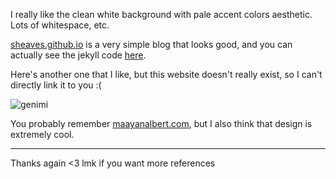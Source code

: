 I really like the clean white background with pale accent colors aesthetic.
Lots of whitespace, etc.

[sheaves.github.io](sheaves.github.io) is a very simple blog that looks good,
and you can actually see the jekyll code 
[here](https://github.com/sheaves/sheaves.github.io).

Here's another one that I like, but this website doesn't really exist, 
so I can't directly link it to you :(

![genimi](https://scontent-lax3-1.xx.fbcdn.net/v/t1.15752-9/116453290_710388332858870_8931857397901942835_n.png?_nc_cat=105&_nc_sid=b96e70&_nc_ohc=Nq_p-L4G3BkAX8fofYI&_nc_ht=scontent-lax3-1.xx&oh=809c439ae500c77abf727c0516494aba&oe=5F4B33A5)

You probably remember [maayanalbert.com](maayanalbert.com), but I also think that design is
extremely cool.

---

Thanks again <3 lmk if you want more references
